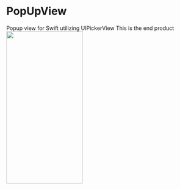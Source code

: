 # PopUpView
Popup view for Swift utilizing UIPickerView
This is the end product
<img src = "ExamplePicture" width = "200" height = "400">


